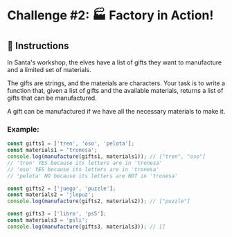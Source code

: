 # Challenge #2: 🏭 Factory in Action!

## 🔢 Instructions

In Santa's workshop, the elves have a list of gifts they want to manufacture and a limited set of materials.

The gifts are strings, and the materials are characters. Your task is to write a function that, given a list of gifts and the available materials, returns a list of gifts that can be manufactured.

A gift can be manufactured if we have all the necessary materials to make it.

### Example:

```javascript
const gifts1 = ['tren', 'oso', 'pelota'];
const materials1 = 'tronesa';
console.log(manufacture(gifts1, materials1)); // ["tren", "oso"]
// 'tren' YES because its letters are in 'tronesa'
// 'oso' YES because its letters are in 'tronesa'
// 'pelota' NO because its letters are NOT in 'tronesa'

const gifts2 = ['juego', 'puzzle'];
const materials2 = 'jlepuz';
console.log(manufacture(gifts2, materials2)); // ["puzzle"]

const gifts3 = ['libro', 'ps5'];
const materials3 = 'psli';
console.log(manufacture(gifts3, materials3)); // []
```